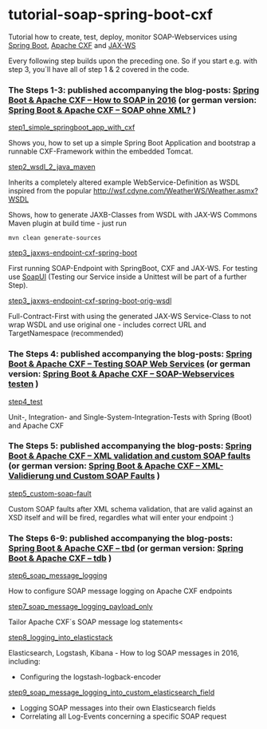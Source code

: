 # tutorial-soap-spring-boot-cxf
Tutorial how to create, test, deploy, monitor SOAP-Webservices using [Spring Boot](http://projects.spring.io/spring-boot/), [Apache CXF](https://cxf.apache.org/) and [JAX-WS](https://de.wikipedia.org/wiki/Java_API_for_XML_Web_Services)

Every following step builds upon the preceding one. So if you start e.g. with step 3, you´ll have all of step 1 & 2 covered in the code.

### The Steps 1-3: published accompanying the blog-posts: [Spring Boot & Apache CXF – How to SOAP in 2016](https://blog.codecentric.de/en/2016/02/spring-boot-apache-cxf/) (or german version: [Spring Boot & Apache CXF – SOAP ohne XML?](https://blog.codecentric.de/2016/02/spring-boot-apache-cxf/) )

[step1_simple_springboot_app_with_cxf](https://github.com/jonashackt/tutorial-soap-spring-boot-cxf/tree/master/step1_simple_springboot_app_with_cxf)

Shows you, how to set up a simple Spring Boot Application and bootstrap a runnable CXF-Framework within the embedded Tomcat.

[step2_wsdl_2_java_maven](https://github.com/jonashackt/tutorial-soap-spring-boot-cxf/tree/master/step2_wsdl_2_java_maven)

Inherits a completely altered example WebService-Definition as WSDL inspired from the popular http://wsf.cdyne.com/WeatherWS/Weather.asmx?WSDL

Shows, how to generate JAXB-Classes from WSDL with JAX-WS Commons Maven plugin at build time - just run
```
mvn clean generate-sources
```

[step3_jaxws-endpoint-cxf-spring-boot](https://github.com/jonashackt/tutorial-soap-spring-boot-cxf/tree/master/step3_jaxws-endpoint-cxf-spring-boot)

First running SOAP-Endpoint with SpringBoot, CXF and JAX-WS. For testing use [SoapUI](https://www.soapui.org/) (Testing our Service inside a Unittest will be part of a further Step).

[step3_jaxws-endpoint-cxf-spring-boot-orig-wsdl](https://github.com/jonashackt/tutorial-soap-spring-boot-cxf/tree/master/step3_jaxws-endpoint-cxf-spring-boot-orig-wsdl)

Full-Contract-First with using the generated JAX-WS Service-Class to not wrap WSDL and use original one - includes correct URL and TargetNamespace (recommended)

### The Steps 4: published accompanying the blog-posts: [Spring Boot & Apache CXF – Testing SOAP Web Services](https://blog.codecentric.de/en/2016/06/spring-boot-apache-cxf-testing-soap-webservices/) (or german version: [Spring Boot & Apache CXF – SOAP-Webservices testen](https://blog.codecentric.de/2016/06/spring-boot-apache-cxf-soap-webservices-testen/) )

[step4_test](https://github.com/jonashackt/tutorial-soap-spring-boot-cxf/tree/master/step4_test)

Unit-, Integration- and Single-System-Integration-Tests with Spring (Boot) and Apache CXF


### The Steps 5: published accompanying the blog-posts: [Spring Boot & Apache CXF – XML validation and custom SOAP faults](https://blog.codecentric.de/en/2016/06/spring-boot-apache-cxf-xml-validation-custom-soap-faults/) (or german version: [Spring Boot & Apache CXF – XML-Validierung und Custom SOAP Faults](https://blog.codecentric.de/2016/06/spring-boot-apache-cxf-xml-validierung-custom-soap-faults/) )

[step5_custom-soap-fault](https://github.com/jonashackt/tutorial-soap-spring-boot-cxf/tree/master/step5_custom-soap-fault)

Custom SOAP faults after XML schema validation, that are valid against an XSD itself and will be fired, regardles what will enter your endpoint :)

### The Steps 6-9: published accompanying the blog-posts: [Spring Boot & Apache CXF – tbd](https://blog.codecentric.de/en/) (or german version: [Spring Boot & Apache CXF – tdb](https://blog.codecentric.de/) )

[step6_soap_message_logging](https://github.com/jonashackt/tutorial-soap-spring-boot-cxf/tree/master/step6_soap_message_logging)

How to configure SOAP message logging on Apache CXF endpoints


[step7_soap_message_logging_payload_only](https://github.com/jonashackt/tutorial-soap-spring-boot-cxf/tree/master/step7_soap_message_logging_payload_only)

Tailor Apache CXF´s SOAP message log statements<


[step8_logging_into_elasticstack](https://github.com/jonashackt/tutorial-soap-spring-boot-cxf/tree/master/step8_logging_into_elasticstack)

Elasticsearch, Logstash, Kibana - How to log SOAP messages in 2016, including:

* Configuring the logstash-logback-encoder

[step9_soap_message_logging_into_custom_elasticsearch_field](https://github.com/jonashackt/tutorial-soap-spring-boot-cxf/tree/master/step9_soap_message_logging_into_custom_elasticsearch_field)

* Logging SOAP messages into their own Elasticsearch fields
* Correlating all Log-Events concerning a specific SOAP request